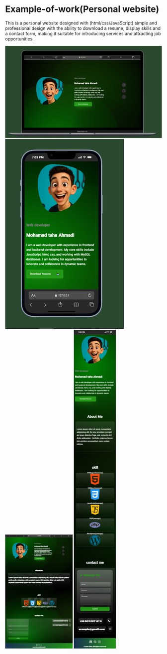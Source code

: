 # Example-of-work(Personal website)
This is a personal website designed with (html/css/JavaScript) simple and professional design with the ability to download a resume, display skills and a contact form, making it suitable for introducing services and attracting job opportunities.

<img src="Example-of-work-1.png">
<img src="Example-of-work-1(mob).png">
<img src="Macbook-Air.png">
<img src="iPhone-13-(iOS-15).png">

